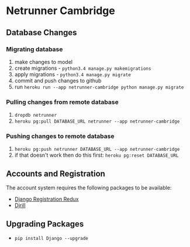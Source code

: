 # Netrunner Cambridge

## Database Changes

### Migrating database

1. make changes to model
2. create migrations - `python3.4 manage.py makemigrations`
3. apply migrations - `python3.4 manage.py migrate`
4. commit and push changes to github
5. run `heroku run --app netrunner-cambridge python manage.py migrate`

### Pulling changes from remote database

1. `dropdb netrunner`
2. `heroku pg:pull DATABASE_URL netrunner --app netrunner-cambridge`

### Pushing changes to remote database

1. `heroku pg:push netrunner DATABASE_URL --app netrunner-cambridge`
2. if that doesn't work then do this first: `heroku pg:reset DATABASE_URL`

## Accounts and Registration

The account system requires the following packages to be available:

- [Django Registration Redux](https://django-registration-redux.readthedocs.org/en/latest/index.html)
- [Djrill](https://github.com/brack3t/Djrill)

## Upgrading Packages

- `pip install Django --upgrade`

